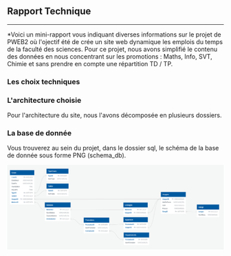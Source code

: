 ## Rapport Technique
---
*Voici un mini-rapport vous indiquant diverses informations sur le projet de PWEB2 où l'ojectif été de crée un site web dynamique les emplois du temps de la faculté des sciences.
Pour ce projet, nous avons simplifié le contenu des données en nous concentrant sur les promotions : Maths, Info, SVT, Chimie et sans prendre en compte une répartition TD / TP.

### Les choix techniques

### L'architecture choisie

Pour l'architecture du site, nous l'avons décomposée en plusieurs dossiers.

  

### La base de donnée
Vous trouverez au sein du projet, dans le dossier sql, le schéma de la base de donnée sous forme PNG (schema_db).


![](./sql/schema_db.png)